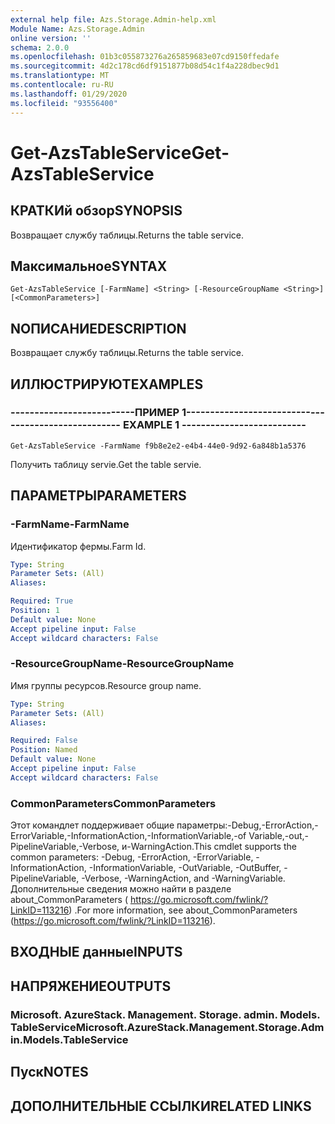 ```yaml
---
external help file: Azs.Storage.Admin-help.xml
Module Name: Azs.Storage.Admin
online version: ''
schema: 2.0.0
ms.openlocfilehash: 01b3c055873276a265859683e07cd9150ffedafe
ms.sourcegitcommit: 4d2c178cd6df9151877b08d54c1f4a228dbec9d1
ms.translationtype: MT
ms.contentlocale: ru-RU
ms.lasthandoff: 01/29/2020
ms.locfileid: "93556400"
---
```

# <span data-ttu-id="7ee26-101">Get-AzsTableService</span><span class="sxs-lookup"><span data-stu-id="7ee26-101">Get-AzsTableService</span></span>

## <span data-ttu-id="7ee26-102">КРАТКИй обзор</span><span class="sxs-lookup"><span data-stu-id="7ee26-102">SYNOPSIS</span></span>
<span data-ttu-id="7ee26-103">Возвращает службу таблицы.</span><span class="sxs-lookup"><span data-stu-id="7ee26-103">Returns the table service.</span></span>

## <span data-ttu-id="7ee26-104">Максимальное</span><span class="sxs-lookup"><span data-stu-id="7ee26-104">SYNTAX</span></span>

```
Get-AzsTableService [-FarmName] <String> [-ResourceGroupName <String>] [<CommonParameters>]
```

## <span data-ttu-id="7ee26-105">NОПИСАНИЕ</span><span class="sxs-lookup"><span data-stu-id="7ee26-105">DESCRIPTION</span></span>
<span data-ttu-id="7ee26-106">Возвращает службу таблицы.</span><span class="sxs-lookup"><span data-stu-id="7ee26-106">Returns the table service.</span></span>

## <span data-ttu-id="7ee26-107">ИЛЛЮСТРИРУЮТ</span><span class="sxs-lookup"><span data-stu-id="7ee26-107">EXAMPLES</span></span>

### <span data-ttu-id="7ee26-108">--------------------------ПРИМЕР 1--------------------------</span><span class="sxs-lookup"><span data-stu-id="7ee26-108">-------------------------- EXAMPLE 1 --------------------------</span></span>
```
Get-AzsTableService -FarmName f9b8e2e2-e4b4-44e0-9d92-6a848b1a5376
```

<span data-ttu-id="7ee26-109">Получить таблицу servie.</span><span class="sxs-lookup"><span data-stu-id="7ee26-109">Get the table servie.</span></span>

## <span data-ttu-id="7ee26-110">ПАРАМЕТРЫ</span><span class="sxs-lookup"><span data-stu-id="7ee26-110">PARAMETERS</span></span>

### <span data-ttu-id="7ee26-111">-FarmName</span><span class="sxs-lookup"><span data-stu-id="7ee26-111">-FarmName</span></span>
<span data-ttu-id="7ee26-112">Идентификатор фермы.</span><span class="sxs-lookup"><span data-stu-id="7ee26-112">Farm Id.</span></span>

```yaml
Type: String
Parameter Sets: (All)
Aliases: 

Required: True
Position: 1
Default value: None
Accept pipeline input: False
Accept wildcard characters: False
```

### <span data-ttu-id="7ee26-113">-ResourceGroupName</span><span class="sxs-lookup"><span data-stu-id="7ee26-113">-ResourceGroupName</span></span>
<span data-ttu-id="7ee26-114">Имя группы ресурсов.</span><span class="sxs-lookup"><span data-stu-id="7ee26-114">Resource group name.</span></span>

```yaml
Type: String
Parameter Sets: (All)
Aliases: 

Required: False
Position: Named
Default value: None
Accept pipeline input: False
Accept wildcard characters: False
```

### <span data-ttu-id="7ee26-115">CommonParameters</span><span class="sxs-lookup"><span data-stu-id="7ee26-115">CommonParameters</span></span>
<span data-ttu-id="7ee26-116">Этот командлет поддерживает общие параметры:-Debug,-ErrorAction,-ErrorVariable,-InformationAction,-InformationVariable,-of Variable,-out,-PipelineVariable,-Verbose, и-WarningAction.</span><span class="sxs-lookup"><span data-stu-id="7ee26-116">This cmdlet supports the common parameters: -Debug, -ErrorAction, -ErrorVariable, -InformationAction, -InformationVariable, -OutVariable, -OutBuffer, -PipelineVariable, -Verbose, -WarningAction, and -WarningVariable.</span></span> <span data-ttu-id="7ee26-117">Дополнительные сведения можно найти в разделе about_CommonParameters ( https://go.microsoft.com/fwlink/?LinkID=113216) .</span><span class="sxs-lookup"><span data-stu-id="7ee26-117">For more information, see about_CommonParameters (https://go.microsoft.com/fwlink/?LinkID=113216).</span></span>

## <span data-ttu-id="7ee26-118">ВХОДНЫЕ данные</span><span class="sxs-lookup"><span data-stu-id="7ee26-118">INPUTS</span></span>

## <span data-ttu-id="7ee26-119">НАПРЯЖЕНИЕ</span><span class="sxs-lookup"><span data-stu-id="7ee26-119">OUTPUTS</span></span>

### <span data-ttu-id="7ee26-120">Microsoft. AzureStack. Management. Storage. admin. Models. TableService</span><span class="sxs-lookup"><span data-stu-id="7ee26-120">Microsoft.AzureStack.Management.Storage.Admin.Models.TableService</span></span>

## <span data-ttu-id="7ee26-121">Пуск</span><span class="sxs-lookup"><span data-stu-id="7ee26-121">NOTES</span></span>

## <span data-ttu-id="7ee26-122">ДОПОЛНИТЕЛЬНЫЕ ССЫЛКИ</span><span class="sxs-lookup"><span data-stu-id="7ee26-122">RELATED LINKS</span></span>

